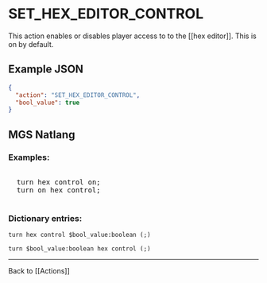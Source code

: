 # SET_HEX_EDITOR_CONTROL

This action enables or disables player access to to the [[hex editor]]. This is on by default.

## Example JSON

```json
{
  "action": "SET_HEX_EDITOR_CONTROL",
  "bool_value": true
}
```

## MGS Natlang

### Examples:

<pre class="HyperMD-codeblock mgs">

  <span class="verb">turn</span> <span class="target">hex</span> <span class="target">control</span> <span class="language-constant">on</span><span class="terminator">;</span>
  <span class="verb">turn</span> <span class="language-constant">on</span> <span class="target">hex</span> <span class="target">control</span><span class="terminator">;</span>

</pre>

### Dictionary entries:

```
turn hex control $bool_value:boolean (;)

turn $bool_value:boolean hex control (;)
```

---

Back to [[Actions]]
